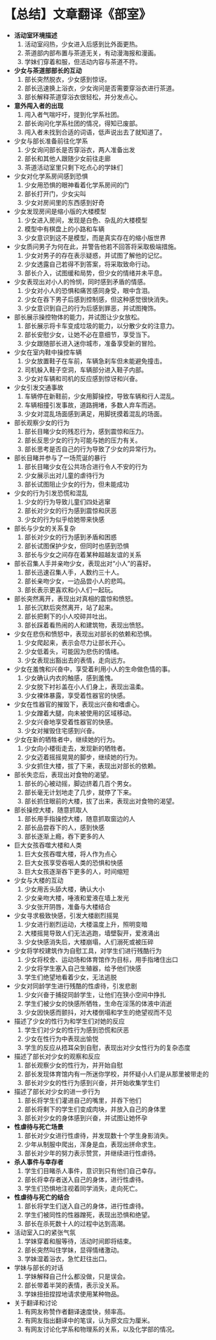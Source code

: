 # 【总结】文章翻译《部室》

-   **活动室环境描述**
    1.  活动室闷热，少女进入后感到比外面更热。
    2.  茶道部内部布置与茶道无关，有动漫海报和漫画。
    3.  学妹们穿着和服，但活动内容与茶道不符。
-   **少女与茶道部部长的互动**
    1.  部长突然脱衣，少女感到惊讶。
    2.  部长迅速换上浴衣，少女询问是否需要穿浴衣进行茶道。
    3.  部长解释茶道穿浴衣很轻松，并分发点心。
-   **意外闯入者的出现**
    1.  闯入者气喘吁吁，提到化学系社团。
    2.  部长询问化学系社团的情况，得知已废部。
    3.  闯入者未找到合适的词语，低声说出去了就知道了。
-   少女与部长准备前往化学系
    1.  少女询问部长是否穿浴衣，两人准备出发
    2.  部长和其他人跟随少女前往走廊
    3.  茶道活动室里只剩下吃点心的学妹们
-   少女对化学系房间感到恐惧
    1.  少女用恐惧的眼神看着化学系房间的门
    2.  部长打开门，少女尖叫
    3.  少女对房间里的东西感到好奇
-   少女发现房间是缩小版的大楼模型
    1.  少女进入房间，发现是白色、杂乱的大楼模型
    2.  模型中有棋盘上的小路和车辆
    3.  少女意识到这不是模型，而是真实存在的缩小版世界
-   少女质问男子为何在此，并警告他若不回答将采取极端措施。
    1.  少女对男子的存在表示疑惑，并试图了解他的记忆。
    2.  少女透露自己若得不到答案，将采取致命行动。
    3.  部长介入，试图缓和局势，但少女的情绪并未平息。
-   少女表现出对小人的怜悯，同时感到矛盾的情感。
    1.  少女对小人的恐惧和痛苦感同身受，眼中含泪。
    2.  少女在吞下男子后感到控制感，但这种感觉很快消失。
    3.  少女意识到自己的行为后感到罪恶，并试图掩饰。
-   部长展示操控物体的能力，并试图让少女放松。
    1.  部长展示将卡车变成垃圾的能力，以分散少女的注意力。
    2.  部长安慰少女，让她不必在意细节，享受当下。
    3.  少女跟随部长进入迷你城市，准备享受新的冒险。
-   少女在室内鞋中操控车辆
    1.  少女放置鞋子在车前，车辆急刹车但未能避免撞击。
    2.  司机躲入鞋子空洞，车辆部分进入鞋子内部。
    3.  少女对车辆和司机的反应感到惊讶和兴奋。
-   少女引发交通事故
    1.  车辆停在新鞋前，少女用脚操控，导致车辆和行人混乱。
    2.  车辆相撞引发事故，道路拥堵，多数人弃车而逃。
    3.  少女对混乱场面感到满足，用脚抚摸着混乱的场面。
-   部长观察少女的行为
    1.  部长目睹少女的残忍行为，感到震惊和压力。
    2.  部长反思少女的行为可能与她的压力有关。
    3.  部长思考是否自己的行为导致了少女的异常行为。
-   部长目睹并参与了一场荒诞的暴行
    1.  部长目睹少女在公共场合进行令人不安的行为
    2.  少女展示出对儿童的虐待行为
    3.  部长试图阻止少女的行为，但未能成功
-   少女的行为引发恐慌和混乱
    1.  少女的行为导致儿童们四处逃窜
    2.  部长对少女的行为感到震惊和厌恶
    3.  少女的行为似乎给她带来快感
-   部长与少女的关系复杂
    1.  部长对少女的行为感到矛盾和困惑
    2.  部长试图保护少女，但同时也感到恐惧
    3.  部长与少女之间存在着某种超越友谊的关系
-   部长召集人手并亲吻少女，表现出对“小人”的喜好。
    1.  部长迅速召集人手，人数约三十人。
    2.  部长亲吻少女，一边品尝小人的悲鸣。
    3.  部长表示更喜欢和小人们一起玩。
-   部长突然离开，表现出对真相的震惊和愤怒。
    1.  部长沉默后突然离开，站了起来。
    2.  部长把剩下的小人咬碎并吐出。
    3.  部长踩着看热闹的人和建筑物，表现出愤怒。
-   少女在悲伤和愤怒中，表现出对部长的依赖和恐惧。
    1.  少女爬起来，表示会尽力让部长开心。
    2.  少女低着头，可能因为悲伤的情绪。
    3.  少女表现出豁出去的表情，走向远方。
-   少女在羞愧和兴奋中，享受着利用小人的生命做色情的事。
    1.  少女确认内衣的触感，感到羞愧。
    2.  少女脱下衬衫盖在小人们身上，表现出温柔。
    3.  少女裸体暴露，享受着性器官的快感。
-   少女在性器官的摧毁下，表现出兴奋和嗜虐心。
    1.  少女蹭着大腿，向未被使用的区域移动。
    2.  少女兴奋地享受着性器官的快感。
    3.  少女对摧毁住宅感到兴奋。
-   少女在新的牺牲者中，继续她的行为。
    1.  少女向小楼街走去，发现新的牺牲者。
    2.  少女迈着摇摇晃晃的脚步，继续她的行为。
    3.  少女抓住大楼，拔了下来，表现出对部长的依赖。
-   部长失恋后，表现出对食物的渴望。
    1.  部长的心被动摇，脚边挤着几百个男女。
    2.  部长毫无计划地走了几步，就停了下来。
    3.  部长抓住眼前的大楼，拔了出来，表现出对食物的渴望。
-   部长操控大楼，随意抓取人
    1.  部长用手指操控大楼，随意抓取窗边的人
    2.  部长品尝吞下的人，感到快感
    3.  部长逐渐上瘾，吞下更多的人
-   巨大女孩吞噬大楼和人类
    1.  巨大女孩吞噬大楼，将人作为点心
    2.  巨大女孩享受吞咽人类的恐惧和快感
    3.  巨大女孩逐渐吞下更多的人，时间缩短
-   少女与大楼的互动
    1.  少女用舌头舔大楼，确认大小
    2.  少女亲吻大楼，唾液和爱液在墙上发光
    3.  少女张开阴唇，准备与大楼结合
-   少女寻求极致快感，引发大楼剧烈摇晃
    1.  少女进行剧烈运动，大楼温度上升，照明变暗
    2.  大楼摇晃导致人们无法逃跑，墙壁裂开，爱液涌出
    3.  少女快感消失后，大楼崩塌，人们溺死或被压碎
-   少女将学校建筑作为自慰工具，对学生们进行残酷行为
    1.  少女将校舍、运动场和体育馆作为目标，用手指堵住出口
    2.  少女将学生塞入自己生殖器，给予他们快感
    3.  学生们绝望地看着少女，无法逃脱
-   少女对同龄学生进行残酷的性虐待，引发悲剧
    1.  少女兴奋于捕捉同龄学生，让他们在狭小空间中挣扎
    2.  学生们被少女的快感所牺牲，生命在淫荡的体液中消逝
    3.  少女因快感而颤抖，对大楼倒塌和学生的绝望视而不见
-   描述了少女的性行为和学生们对她的反应
    1.  学生们对少女的性行为感到恐慌和厌恶
    2.  少女在性行为中表现出愉悦
    3.  学生的反应从捂耳朵到自慰，表现出对少女性行为的复杂态度
-   描述了部长对少女的观察和反应
    1.  部长观察少女的性行为，并开始自慰
    2.  部长发现体育馆内有一所迷你学校，并怀疑小人们是从那里被带走的
    3.  部长对少女的性行为感到兴奋，并开始收集学生们
-   描述了部长对少女的进一步行为
    1.  部长将学生们灌进自己的嘴里，并吞下他们
    2.  部长将剩下的学生们变成肉块，并放入自己的身体里
    3.  部长对少女的身体感到兴奋，并试图让她怀孕
-   **性虐待与死亡场景**
    1.  部长对少女进行性虐待，并发现数十个学生身影消失。
    2.  少年从制服中爬出，浑身是血，表现出拼命求生。
    3.  部长对少年的努力表示赞赏，并继续进行性虐待。
-   **杀人事件与幸存者**
    1.  学生们目睹杀人事件，意识到只有他们自己幸存。
    2.  部长将幸存者送入自己的身体，进行性虐待。
    3.  学生们恐惧地注视着同学消失，走向死亡。
-   **性虐待与死亡的结合**
    1.  部长将学生们送入自己的身体，进行性虐待。
    2.  学生们被同性的性器蹭死，表现出恐惧和绝望。
    3.  部长在杀死数十人的过程中达到高潮。
-   活动室入口的紧张气氛
    1.  学妹穿着和服等待，活动时间即将结束。
    2.  部长突然叫住学妹，显得情绪激动。
    3.  学妹湿着浴衣，急忙赶往出口。
-   学妹与部长的对话
    1.  学妹解释自己什么都没做，只是误会。
    2.  部长带着半哭的表情，表示没关系。
    3.  学妹扭扭捏捏地请求使用某种物品。
-   关于翻译和讨论
    1.  有网友称赞作者翻译速度快，频率高。
    2.  有网友指出翻译中的笔误，认为原文应为厘米。
    3.  有网友讨论化学系和物理系的关系，以及化学部的情况。